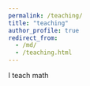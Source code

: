 ```yaml
---
permalink: /teaching/
title: "teaching"
author_profile: true
redirect_from: 
  - /md/
  - /teaching.html
---
```



I teach math
